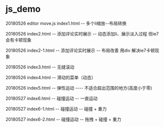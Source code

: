 ﻿# js_demo

20180526 editor move.js  index1.html -- 多个li缩放--布局转换

20180526 index2.html -- 添加评论实时展示  -- 动态添加li、展示淡入过程 但ie7会有卡顿现象

20180526 index2-1.html -- 添加评论实时展示  -- 布局改善 用div 解决ie7卡顿现象

20180526 index3.html  --  无缝滚动

20180526 index4.html  --  滑动的菜单（动态）

20180526 index5.html  --  弹性运动 ----  不适合超出范围的地方(高度小于零)

20180527 index6.html  --  碰撞运动  -- 一直运动

20180527 index6-1.html  --  碰撞运动 -- 碰撞 + 重力

20180527 index6-2.html  --  碰撞运动 -- 拖拽 + 碰撞 + 重力